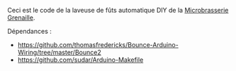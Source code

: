 Ceci est le code de la laveuse de fûts automatique DIY de la [Microbrasserie
Grenaille](http://grenaille.blogspot.fr/).

Dépendances :

- https://github.com/thomasfredericks/Bounce-Arduino-Wiring/tree/master/Bounce2
- https://github.com/sudar/Arduino-Makefile

